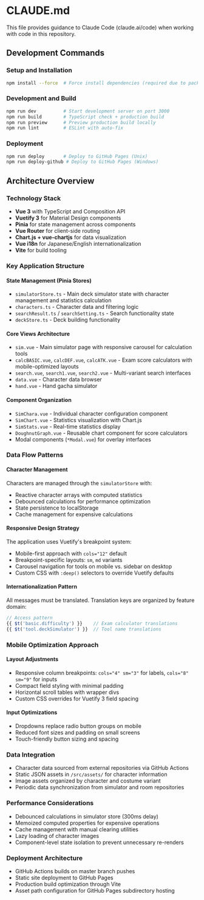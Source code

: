 # CLAUDE.md

This file provides guidance to Claude Code (claude.ai/code) when working with code in this repository.

## Development Commands

### Setup and Installation
```bash
npm install --force  # Force install dependencies (required due to package conflicts)
```

### Development and Build
```bash
npm run dev          # Start development server on port 3000
npm run build        # TypeScript check + production build
npm run preview      # Preview production build locally
npm run lint         # ESLint with auto-fix
```

### Deployment
```bash
npm run deploy       # Deploy to GitHub Pages (Unix)
npm run deploy-github # Deploy to GitHub Pages (Windows)
```

## Architecture Overview

### Technology Stack
- **Vue 3** with TypeScript and Composition API
- **Vuetify 3** for Material Design components
- **Pinia** for state management across components
- **Vue Router** for client-side routing
- **Chart.js + vue-chartjs** for data visualization
- **Vue i18n** for Japanese/English internationalization
- **Vite** for build tooling

### Key Application Structure

#### State Management (Pinia Stores)
- `simulatorStore.ts` - Main deck simulator state with character management and statistics calculation
- `characters.ts` - Character data and filtering logic
- `searchResult.ts` / `searchSetting.ts` - Search functionality state
- `deckStore.ts` - Deck building functionality

#### Core Views Architecture
- `sim.vue` - Main simulator page with responsive carousel for calculation tools
- `calcBASIC.vue`, `calcDEF.vue`, `calcATK.vue` - Exam score calculators with mobile-optimized layouts
- `search.vue`, `search1.vue`, `search2.vue` - Multi-variant search interfaces
- `data.vue` - Character data browser
- `hand.vue` - Hand gacha simulator

#### Component Organization
- `SimChara.vue` - Individual character configuration component
- `SimChart.vue` - Statistics visualization with Chart.js
- `SimStats.vue` - Real-time statistics display
- `DoughnutGraph.vue` - Reusable chart component for score calculators
- Modal components (`*Modal.vue`) for overlay interfaces

### Data Flow Patterns

#### Character Management
Characters are managed through the `simulatorStore` with:
- Reactive character arrays with computed statistics
- Debounced calculations for performance optimization
- State persistence to localStorage
- Cache management for expensive calculations

#### Responsive Design Strategy
The application uses Vuetify's breakpoint system:
- Mobile-first approach with `cols="12"` default
- Breakpoint-specific layouts: `sm`, `md` variants
- Carousel navigation for tools on mobile vs. sidebar on desktop
- Custom CSS with `:deep()` selectors to override Vuetify defaults

#### Internationalization Pattern
All messages must be translated.
Translation keys are organized by feature domain:
```javascript
// Access pattern
{{ $t('basic.difficulty') }}    // Exam calculator translations
{{ $t('tool.deckSimulator') }}  // Tool name translations
```

### Mobile Optimization Approach

#### Layout Adjustments
- Responsive column breakpoints: `cols="4" sm="3"` for labels, `cols="8" sm="9"` for inputs
- Compact field styling with minimal padding
- Horizontal scroll tables with wrapper divs
- Custom CSS overrides for Vuetify 3 field spacing

#### Input Optimizations
- Dropdowns replace radio button groups on mobile
- Reduced font sizes and padding on small screens
- Touch-friendly button sizing and spacing

### Data Integration
- Character data sourced from external repositories via GitHub Actions
- Static JSON assets in `/src/assets/` for character information
- Image assets organized by character and costume variant
- Periodic data synchronization from simulator and room repositories

### Performance Considerations
- Debounced calculations in simulator store (300ms delay)
- Memoized computed properties for expensive operations
- Cache management with manual clearing utilities
- Lazy loading of character images
- Component-level state isolation to prevent unnecessary re-renders

### Deployment Architecture
- GitHub Actions builds on master branch pushes
- Static site deployment to GitHub Pages
- Production build optimization through Vite
- Asset path configuration for GitHub Pages subdirectory hosting